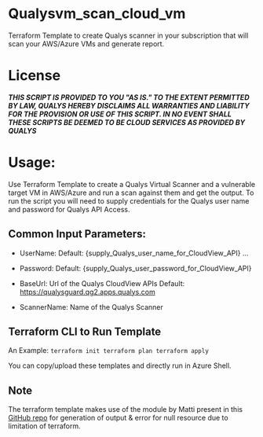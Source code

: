# Qualysvm_scan_cloud_vm
Terraform Template to create Qualys scanner in your subscription that will scan your AWS/Azure VMs and generate report.

# License
_**THIS SCRIPT IS PROVIDED TO YOU "AS IS."  TO THE EXTENT PERMITTED BY LAW, QUALYS HEREBY DISCLAIMS ALL WARRANTIES AND LIABILITY FOR THE PROVISION OR USE OF THIS SCRIPT.  IN NO EVENT SHALL THESE SCRIPTS BE DEEMED TO BE CLOUD SERVICES AS PROVIDED BY QUALYS**_

# Usage:
Use Terraform Template to create a Qualys Virtual Scanner and a vulnerable target VM in AWS/Azure and run a scan against them and get the output. To run the script you will need to supply credentials for the Qualys user name and password for Qualys API Access.

## Common Input Parameters: 

* UserName: Default: {supply_Qualys_user_name_for_CloudView_API} ...

* Password: Default: {supply_Qualys_user_password_for_CloudView_API}

* BaseUrl: Url of the Qualys CloudView APIs  Default: https://qualysguard.qg2.apps.qualys.com 

* ScannerName: Name of the Qualys Scanner

## Terraform CLI to Run Template
An Example:
` terraform init
terraform plan
terraform apply `

You can copy/upload these templates and directly run in Azure Shell.

## Note
The terraform template makes use of the module by Matti present in this [GitHub repo](https://github.com/matti/terraform-shell-resource) for generation of output & error for null resource due to limitation of terraform. 
